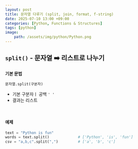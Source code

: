 ```yaml
---
layout: post
title: 문자열 다루기 (split, join, format, f-string)
date: 2025-07-10 13:00 +09:00
categories: [Python, Functions & Structures]
tags: [python]
image:
    path: /assets/img/python/Python.png
---
```


## `split()` - 문자열 ➡️ 리스트로 나누기

#### 기본 문법

```python 
문자열.split(구분자)
```

- 기본 구분자ㅣ 공백 `' '`
- 결과는 리스트

<br>

#### 예제

```python
text = "Python is fun"
words = text.split()             # ['Python', 'is', 'fun']
csv = "a,b,c".split(",")         # ['a', 'b', 'c']
``` 